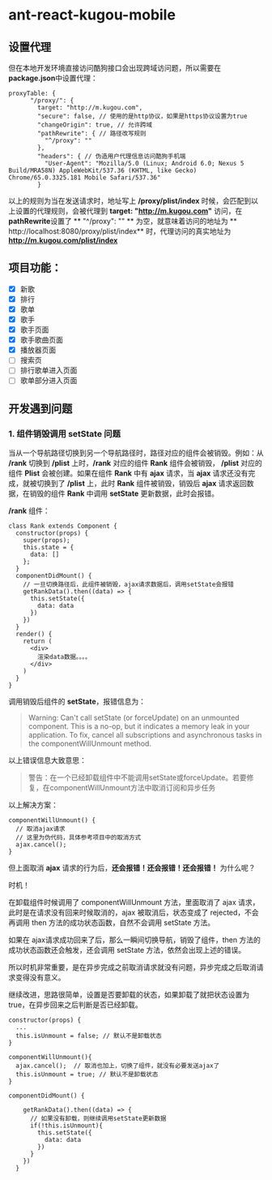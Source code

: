 # ant-react-kugou-mobile


## 设置代理
但在本地开发环境直接访问酷狗接口会出现跨域访问题，所以需要在**package.json**中设置代理：
```
proxyTable: {
      "/proxy/": { 
        target: "http://m.kugou.com",
        "secure": false, // 使用的是http协议，如果是https协议设置为true
        "changeOrigin": true, // 允许跨域
        "pathRewrite": { // 路径改写规则
          "^/proxy": ""
        },
        "headers": { // 伪造用户代理信息访问酷狗手机端
          "User-Agent": "Mozilla/5.0 (Linux; Android 6.0; Nexus 5 Build/MRA58N) AppleWebKit/537.36 (KHTML, like Gecko) Chrome/65.0.3325.181 Mobile Safari/537.36"
        }
```
以上的规则为当在发送请求时，地址写上 **/proxy/plist/index** 时候，会匹配到以上设置的代理规则，会被代理到 **target: "http://m.kugou.com"** 访问，在 **pathRewrite**设置了 ** "^/proxy": "" ** 为空，就意味着访问的地址为 ** http://localhost:8080/proxy/plist/index** 时，代理访问的真实地址为
**http://m.kugou.com/plist/index**

## 项目功能：

- [x] 新歌
- [x] 排行
- [x] 歌单
- [x] 歌手
- [x] 歌手页面
- [x] 歌手歌曲页面
- [x] 播放器页面
- [ ] 搜索页
- [ ] 排行歌单进入页面
- [ ] 歌单部分进入页面

## 开发遇到问题

### 1. 组件销毁调用 **setState** 问题

当从一个导航路径切换到另一个导航路径时，路径对应的组件会被销毁。例如：从 **/rank** 切换到 **/plist** 上时，**/rank** 对应的组件 **Rank** 组件会被销毁， **/plist** 对应的组件 **Plist** 会被创建。如果在组件 **Rank** 中有 **ajax** 请求，当 **ajax** 请求还没有完成，就被切换到了 **/plist** 上，此时 **Rank** 组件被销毁，销毁后 **ajax** 请求返回数据，在销毁的组件 **Rank** 中调用 **setState** 更新数据，此时会报错。

**/rank** 组件：
```
class Rank extends Component {
  constructor(props) {
    super(props);
    this.state = {
      data: []
    };
  }
  componentDidMount() {
    // 一旦切换路径后，此组件被销毁，ajax请求数据后，调用setState会报错
    getRankData().then((data) => {
      this.setState({
        data: data
      })
    })
  }
  render() {
    return (
      <div>
        渲染data数据。。。。
      </div>
    )
  }
}
```
调用销毁后组件的 **setState**，报错信息为：
> Warning: Can't call setState (or forceUpdate) on an unmounted component. This is a no-op, but it indicates a memory leak in your application. To fix, cancel all subscriptions and asynchronous tasks in the componentWillUnmount method.  

以上错误信息大致意思：
> 警告：在一个已经卸载组件中不能调用setState或forceUpdate。若要修复，在componentWillUnmount方法中取消订阅和异步任务

以上解决方案：

```
componentWillUnmount() {
  // 取消ajax请求
  // 这里为伪代码，具体参考项目中的取消方式
  ajax.cancel();
}
```

但上面取消 **ajax** 请求的行为后，**还会报错！还会报错！还会报错！** 为什么呢？

时机！

在卸载组件时候调用了 componentWillUnmount 方法，里面取消了 ajax 请求，此时是在请求没有回来时候取消的，ajax 被取消后，状态变成了 rejected，不会再调用 then 方法的成功状态函数，自然不会调用 setState 方法。

如果在 ajax请求成功回来了后，那么一瞬间切换导航，销毁了组件，then 方法的成功状态函数还会触发，还会调用 setState 方法，依然会出现上述的错误。

所以时机非常重要，是在异步完成之前取消请求就没有问题，异步完成之后取消请求变得没有意义。

继续改进，思路很简单，设置是否要卸载的状态，如果卸载了就把状态设置为true，在异步回来之后判断是否已经卸载。

```
constructor(props) {
  ...
  this.isUnmount = false; // 默认不是卸载状态
}

componentWillUnmount(){
  ajax.cancel();  // 取消也加上，切换了组件，就没有必要发送ajax了
  this.isUnmount = true; // 默认不是卸载状态
}

componentDidMount() {
    
    getRankData().then((data) => {
      // 如果没有卸载，则继续调用setState更新数据
      if(!this.isUnmount){
        this.setState({
          data: data
        })
      }
    })
  }

```

